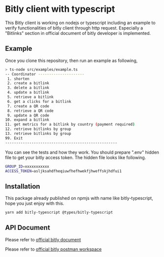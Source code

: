 # Bitly client with typescript

This Bitly client is working on nodejs or typescript including an example to verify functionalities of bitly client through http request. Especially a "Bitlinks" section in official document of bitly developer is implemented.

## Example

Once you clone this repository, then run an example as following,

```bash
> ts-node src/examples/example.ts
-- Coordinator ---------------------
 1. shorten
 2. create a bitlink
 3. delete a bitlink
 4. update a bitlink
 5. retrieve a bitlink
 6. get a clicks for a bitlink
 7. create a QR code
 8. retrieve a QR code
 9. update a QR code
10. expand a bitlink
11. get metrics for a bitlink by country (payment required)
12. retrieve bitlinks by group
13. retrieve bitlinks by group
99. Exit
---------------------------------------------------
```

You can see the tests and how they work. You should prepare ".env" hidden file to get your bitly access token.
The hidden file looks like following.

```bash
GROUP_ID=xxxxxxxxxxx
ACCESS_TOKEN=asljksahdfheqiuwfhefhwekfjhweffskjhdfui1
```

## Installation

This package already published on npmjs with name like bitly-typescript, hope you just enjoy with this.

```bash
yarn add bitly-typescript @types/bitly-typescript
```

## API Document

Please refer to [official bitly document](https://dev.bitly.com/api-reference/)

Please refer to [official bitly postman workspace](https://www.postman.com/bitlyapi/workspace/bitly-api-workspace/documentation/20572866-27e51401-3a30-488c-9fe3-f0610ec26969)
